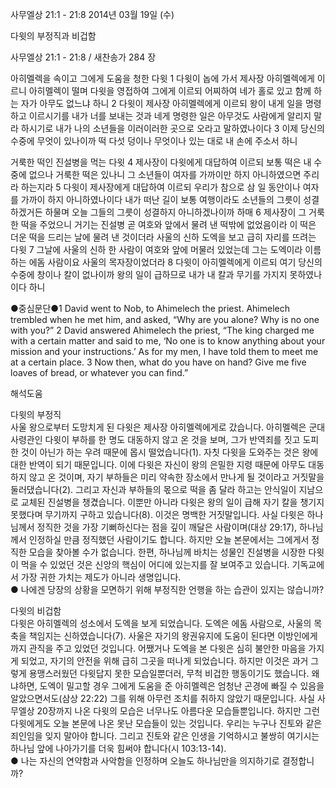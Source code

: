사무엘상 21:1 - 21:8 
2014년 03월 19일 (수)

다윗의 부정직과 비겁함



사무엘상 21:1 - 21:8 / 새찬송가 284 장


아히멜렉을 속이고 그에게 도움을 청한 다윗
1 다윗이 놉에 가서 제사장 아히멜렉에게 이르니 아히멜렉이 떨며 다윗을 영접하여 그에게 이르되 어찌하여 네가 홀로 있고 함께 하는 자가 아무도 없느냐 하니 2 다윗이 제사장 아히멜렉에게 이르되 왕이 내게 일을 명령하고 이르시기를 내가 너를 보내는 것과 네게 명령한 일은 아무것도 사람에게 알리지 말라 하시기로 내가 나의 소년들을 이러이러한 곳으로 오라고 말하였나이다 3 이제 당신의 수중에 무엇이 있나이까 떡 다섯 덩이나 무엇이나 있는 대로 내 손에 주소서 하니

거룩한 떡인 진설병을 먹는 다윗
4 제사장이 다윗에게 대답하여 이르되 보통 떡은 내 수중에 없으나 거룩한 떡은 있나니 그 소년들이 여자를 가까이만 하지 아니하였으면 주리라 하는지라 5 다윗이 제사장에게 대답하여 이르되 우리가 참으로 삼 일 동안이나 여자를 가까이 하지 아니하였나이다 내가 떠난 길이 보통 여행이라도 소년들의 그릇이 성결하겠거든 하물며 오늘 그들의 그릇이 성결하지 아니하겠나이까 하매 6 제사장이 그 거룩한 떡을 주었으니 거기는 진설병 곧 여호와 앞에서 물려 낸 떡밖에 없었음이라 이 떡은 더운 떡을 드리는 날에 물려 낸 것이더라
사울의 신하 도엑을 보고 급히 자리를 뜨려는 다윗
7 그날에 사울의 신하 한 사람이 여호와 앞에 머물러 있었는데 그는 도엑이라 이름하는 에돔 사람이요 사울의 목자장이었더라 8 다윗이 아히멜렉에게 이르되 여기 당신의 수중에 창이나 칼이 없나이까 왕의 일이 급하므로 내가 내 칼과 무기를 가지지 못하였나이다 하니



●중심문단●1 David went to Nob, to Ahimelech the priest. Ahimelech trembled when he met him, and asked, “Why are you alone? Why is no one with you?” 2 David answered Ahimelech the priest, “The king charged me with a certain matter and said to me, ‘No one is to know anything about your mission and your instructions.’ As for my men, I have told them to meet me at a certain place. 3 Now then, what do you have on hand? Give me five loaves of bread, or whatever you can find.”

해석도움





다윗의 부정직  
사울 왕으로부터 도망치게 된 다윗은 제사장 아히멜렉에게로 갔습니다. 아히멜렉은 군대사령관인 다윗이 부하를 한 명도 대동하지 않고 온 것을 보며, 그가 반역죄를 짓고 도피한 것이 아닌가 하는 우려 때문에 몹시 떨었습니다(1). 자칫 다윗을 도와주는 것은 왕에 대한 반역이 되기 때문입니다. 이에 다윗은 자신이 왕의 은밀한 지령 때문에 아무도 대동하지 않고 온 것이며, 자기 부하들은 미리 약속한 장소에서 만나게 될 것이라고 거짓말을 둘러댔습니다(2). 그리고 자신과 부하들의 몫으로 떡을 좀 달라 하고는 안식일이 지남으로 교체된 진설병을 챙겼습니다. 이뿐만 아니라 다윗은 왕의 일이 급해 자기 칼을 챙기지 못했다며 무기까지 구하고 있습니다(8). 이것은 명백한 거짓말입니다. 사실 다윗은 하나님께서 정직한 것을 가장 기뻐하신다는 점을 깊이 깨달은 사람이며(대상 29:17), 하나님께서 인정하실 만큼 정직했던 사람이기도 합니다. 하지만 오늘 본문에서는 그에게서 정직한 모습을 찾아볼 수가 없습니다. 한편, 하나님께 바치는 성물인 진설병을 시장한 다윗이 먹을 수 있었던 것은 신앙의 핵심이 어디에 있는지를 잘 보여주고 있습니다. 기독교에서 가장 귀한 가치는 제도가 아니라 생명입니다.   
● 나에겐 당장의 상황을 모면하기 위해 부정직한 언행을 하는 습관이 있지는 않습니까?

다윗의 비겁함  
다윗은 아히멜렉의 성소에서 도엑을 보게 되었습니다. 도엑은 에돔 사람으로, 사울의 목축을 책임지는 신하였습니다(7). 사울은 자기의 왕권유지에 도움이 된다면 이방인에게까지 관직을 주고 있었던 것입니다. 어쨌거나 도엑을 본 다윗은 심히 불안한 마음을 가지게 되었고, 자기의 안전을 위해 급히 그곳을 떠나게 되었습니다. 하지만 이것은 과거 그렇게 용맹스러웠던 다윗답지 못한 모습일뿐더러, 무척 비겁한 행동이기도 했습니다. 왜냐하면, 도엑이 밀고할 경우 그에게 도움을 준 아히멜렉은 엄청난 곤경에 빠질 수 있음을 알았으면서도(삼상 22:22) 그를 위해 아무런 조치를 취하지 않았기 때문입니다. 사실 사무엘상 20장까지 나온 다윗의 모습은 너무나도 아름다운 모습들뿐입니다. 하지만 그런 다윗에게도 오늘 본문에 나온 못난 모습들이 있는 것입니다. 우리는 누구나 진토와 같은 죄인임을 잊지 말아야 합니다. 그리고 진토와 같은 인생을 기억하시고 불쌍히 여기시는 하나님 앞에 나아가기를 더욱 힘써야 합니다(시 103:13-14).   
● 나는 자신의 연약함과 사악함을 인정하며 오늘도 하나님만을 의지하기로 결정합니까?